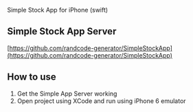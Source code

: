 Simple Stock App for iPhone (swift)

## Simple Stock App Server
[https://github.com/randcode-generator/SimpleStockApp](https://github.com/randcode-generator/SimpleStockApp)

## How to use
1. Get the Simple App Server working
2. Open project using XCode and run using iPhone 6 emulator
